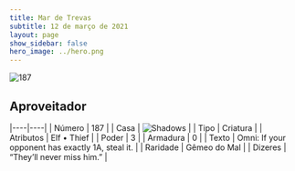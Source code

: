 ```yaml
---
title: Mar de Trevas
subtitle: 12 de março de 2021
layout: page
show_sidebar: false
hero_image: ../hero.png
---
```


![187](https://cdn.keyforgegame.com/media/card_front/pt/496_187_P26F9F3W2GC4_pt.png)

## Aproveitador

|----|----|
| Número | 187 |
| Casa | ![Shadows](https://archonarcana.com/images/thumb/e/ee/Shadows.png/22px-Shadows.png "Sombras") |
| Tipo | Criatura |
| Atributos | Elf • Thief |
| Poder | 3 |
| Armadura | 0 |
| Texto | Omni: If your opponent has exactly 1A, steal it. |
| Raridade | Gêmeo do Mal |
| Dizeres | “They’ll never miss him.” |
